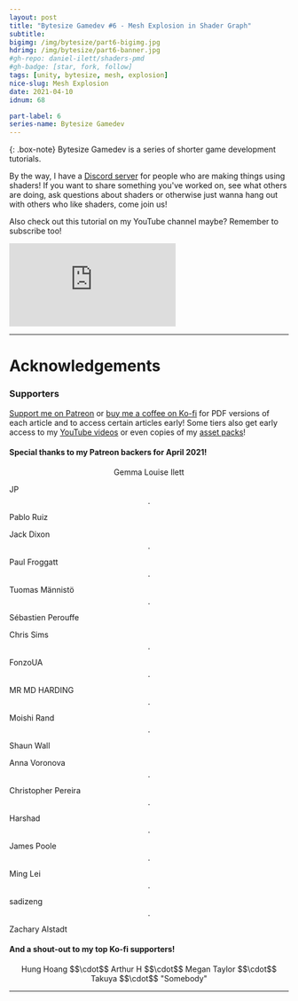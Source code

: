 ```yaml
---
layout: post
title: "Bytesize Gamedev #6 - Mesh Explosion in Shader Graph"
subtitle: 
bigimg: /img/bytesize/part6-bigimg.jpg
hdrimg: /img/bytesize/part6-banner.jpg
#gh-repo: daniel-ilett/shaders-pmd
#gh-badge: [star, fork, follow]
tags: [unity, bytesize, mesh, explosion]
nice-slug: Mesh Explosion
date: 2021-04-10
idnum: 68

part-label: 6
series-name: Bytesize Gamedev
---
```


{: .box-note}
Bytesize Gamedev is a series of shorter game development tutorials.

By the way, I have a [Discord server](https://discord.gg/tPQEUwPpb3) for people who are making things using shaders! If you want to share something you've worked on, see what others are doing, ask questions about shaders or otherwise just wanna hang out with others who like shaders, come join us!

Also check out this tutorial on my YouTube channel maybe? Remember to subscribe too!

<div class="video-embed">
<iframe src="https://www.youtube.com/embed/si--oy_OKsg" frameborder="0" allow="accelerometer; autoplay; encrypted-media; gyroscope; picture-in-picture" allowfullscreen class="center-image lazyload"></iframe>
</div>

<script async src="https://pagead2.googlesyndication.com/pagead/js/adsbygoogle.js"></script>
<ins class="adsbygoogle"
     style="display:block; text-align:center;"
     data-ad-layout="in-article"
     data-ad-format="fluid"
     data-ad-client="ca-pub-5101496396569275"
     data-ad-slot="3740606711"></ins>
<script>
     (adsbygoogle = window.adsbygoogle || []).push({});
</script>

<hr/>



# Acknowledgements

### Supporters

[Support me on Patreon](https://www.patreon.com/danielilett) or [buy me a coffee on Ko-fi](https://ko-fi.com/danielilett) for PDF versions of each article and to access certain articles early! Some tiers also get early access to my [YouTube videos](https://www.youtube.com/channel/UClgoE54W_4rX7jzZGiCmrXw) or even copies of my [asset packs](https://itch.io/c/798909/my-asset-packs)!

#### Special thanks to my Patreon backers for April 2021!

<p style="text-align: center;">
Gemma Louise Ilett<br/>

JP $$\cdot$$ Pablo Ruiz<br/>

Jack Dixon $$\cdot$$ Paul Froggatt $$\cdot$$ Tuomas Männistö $$\cdot$$ Sébastien Perouffe<br/>

Chris Sims $$\cdot$$ FonzoUA $$\cdot$$ MR MD HARDING $$\cdot$$ Moishi Rand $$\cdot$$ Shaun Wall<br/>

Anna Voronova $$\cdot$$ Christopher Pereira $$\cdot$$ Harshad $$\cdot$$ James Poole $$\cdot$$ Ming Lei $$\cdot$$ sadizeng $$\cdot$$ Zachary Alstadt
</p>

#### And a shout-out to my top Ko-fi supporters!

<p style="text-align: center;">
Hung Hoang $$\cdot$$ Arthur H $$\cdot$$ Megan Taylor $$\cdot$$ Takuya $$\cdot$$ "Somebody"
</p>

<hr/>
